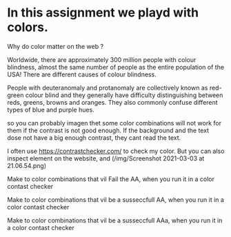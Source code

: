 # In this assignment we playd with colors. 

Why do color matter on the web ? 

Worldwide, there are approximately 300 million people with colour blindness, almost the same number of people as the entire population of the USA! There are different causes of colour blindness.

People with deuteranomaly and protanomaly are collectively known as red-green colour blind and they generally have difficulty distinguishing between reds, greens, browns and oranges. They also commonly confuse different types of blue and purple hues. 

so you can probably imagen thet some color combinations will not work for them if the contrast is not 
good enough. If the background and the text dose not have a big enough contrast, they cant read the text. 

I often use https://contrastchecker.com/ to check my color. But you can also inspect element on the website, and 
(/img/Screenshot 2021-03-03 at 21.06.54.png)

Make to color combinations that vil Fail the AA, when you run it in a color contast checker 

Make to color combinations that vil be a susseccfull AA, when you run it in a color contast checker  

Make to color combinations that vil be a susseccfull AAa, when you run it in a color contast checker  

